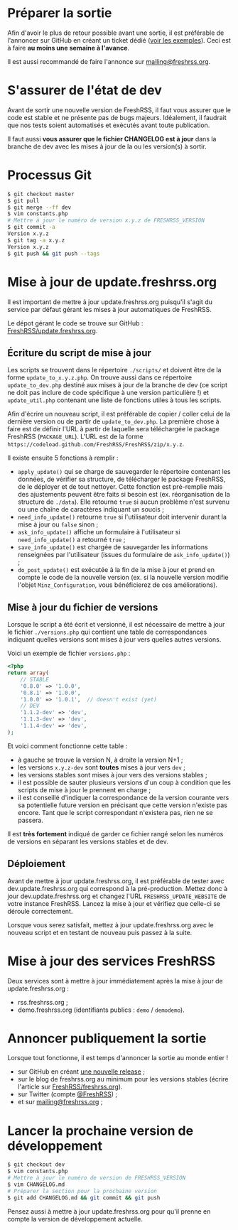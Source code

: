 # Préparer la sortie

Afin d'avoir le plus de retour possible avant une sortie, il est préférable
de l'annoncer sur GitHub en créant un ticket dédié ([voir les
exemples](https://github.com/FreshRSS/FreshRSS/search?utf8=%E2%9C%93&q=Call+for+testing&type=Issues)).
Ceci est à faire **au moins une semaine à l'avance**.

Il est aussi recommandé de faire l'annonce sur mailing@freshrss.org.

# S'assurer de l'état de dev

Avant de sortir une nouvelle version de FreshRSS, il faut vous assurer que
le code est stable et ne présente pas de bugs majeurs. Idéalement, il
faudrait que nos tests soient automatisés et exécutés avant toute
publication.

Il faut aussi **vous assurer que le fichier CHANGELOG est à jour** dans la
branche de dev avec les mises à jour de la ou les version(s) à sortir.

# Processus Git

```bash
$ git checkout master
$ git pull
$ git merge --ff dev
$ vim constants.php
# Mettre à jour le numéro de version x.y.z de FRESHRSS_VERSION
$ git commit -a
Version x.y.z
$ git tag -a x.y.z
Version x.y.z
$ git push && git push --tags
```

# Mise à jour de update.freshrss.org

Il est important de mettre à jour update.freshrss.org puisqu'il s'agit du
service par défaut gérant les mises à jour automatiques de FreshRSS.

Le dépot gérant le code se trouve sur GitHub :
[FreshRSS/update.freshrss.org](https://github.com/FreshRSS/update.freshrss.org/).

## Écriture du script de mise à jour

Les scripts se trouvent dans le répertoire `./scripts/` et doivent être de
la forme `update_to_x.y.z.php`. On trouve aussi dans ce répertoire
`update_to_dev.php` destiné aux mises à jour de la branche de dev (ce script
ne doit pas inclure de code spécifique à une version particulière !) et
`update_util.php` contenant une liste de fonctions utiles à tous les
scripts.

Afin d'écrire un nouveau script, il est préférable de copier / coller celui
de la dernière version ou de partir de `update_to_dev.php`. La première
chose à faire est de définir l'URL à partir de laquelle sera téléchargée le
package FreshRSS (`PACKAGE_URL`). L'URL est de la forme
`https://codeload.github.com/FreshRSS/FreshRSS/zip/x.y.z`.

Il existe ensuite 5 fonctions à remplir :

* `apply_update()` qui se charge de sauvegarder le répertoire contenant les
  données, de vérifier sa structure, de télécharger le package FreshRSS, de
  le déployer et de tout nettoyer. Cette fonction est pré-remplie mais des
  ajustements peuvent être faits si besoin est (ex. réorganisation de la
  structure de `./data`). Elle retourne `true` si aucun problème n'est
  survenu ou une chaîne de caractères indiquant un soucis ;
* `need_info_update()` retourne `true` si l'utilisateur doit intervenir
  durant la mise à jour ou `false` sinon ;
* `ask_info_update()` affiche un formulaire à l'utilisateur si
  `need_info_update()` a retourné `true` ;
* `save_info_update()` est chargée de sauvegarder les informations
  renseignées par l'utilisateur (issues du formulaire de
  `ask_info_update()`) ;
* `do_post_update()` est exécutée à la fin de la mise à jour et prend en
  compte le code de la nouvelle version (ex. si la nouvelle version modifie
  l'objet `Minz_Configuration`, vous bénéficierez de ces améliorations).

## Mise à jour du fichier de versions

Lorsque le script a été écrit et versionné, il est nécessaire de mettre à
jour le fichier `./versions.php` qui contient une table de correspondances
indiquant quelles versions sont mises à jour vers quelles autres versions.

Voici un exemple de fichier `versions.php` :

```php
<?php
return array(
	// STABLE
	'0.8.0' => '1.0.0',
	'0.8.1' => '1.0.0',
	'1.0.0' => '1.0.1',  // doesn't exist (yet)
	// DEV
	'1.1.2-dev' => 'dev',
	'1.1.3-dev' => 'dev',
	'1.1.4-dev' => 'dev',
);
```

Et voici comment fonctionne cette table :

* à gauche se trouve la version N, à droite la version N+1 ;
* les versions `x.y.z-dev` sont **toutes** mises à jour vers `dev` ;
* les versions stables sont mises à jour vers des versions stables ;
* il est possible de sauter plusieurs versions d'un coup à condition que les
  scripts de mise à jour le prennent en charge ;
* il est conseillé d'indiquer la correspondance de la version courante vers
  sa potentielle future version en précisant que cette version n'existe pas
  encore. Tant que le script correspondant n'existera pas, rien ne se
  passera.

Il est **très fortement** indiqué de garder ce fichier rangé selon les
numéros de versions en séparant les versions stables et de dev.

## Déploiement

Avant de mettre à jour update.freshrss.org, il est préférable de tester avec
dev.update.freshrss.org qui correspond à la pré-production. Mettez donc à
jour dev.update.freshrss.org et changez l'URL `FRESHRSS_UPDATE_WEBSITE` de
votre instance FreshRSS. Lancez la mise à jour et vérifiez que celle-ci se
déroule correctement.

Lorsque vous serez satisfait, mettez à jour update.freshrss.org avec le
nouveau script et en testant de nouveau puis passez à la suite.

# Mise à jour des services FreshRSS

Deux services sont à mettre à jour immédiatement après la mise à jour de
update.freshrss.org :

* rss.freshrss.org ;
* demo.freshrss.org (identifiants publics : `demo` / `demodemo`).

# Annoncer publiquement la sortie

Lorsque tout fonctionne, il est temps d'annoncer la sortie au monde entier !

* sur GitHub en créant [une nouvelle
  release](https://github.com/FreshRSS/FreshRSS/releases/new) ;
* sur le blog de freshrss.org au minimum pour les versions stables (écrire
  l'article sur
  [FreshRSS/freshrss.org](https://github.com/FreshRSS/freshrss.org)).
* sur Twitter (compte [@FreshRSS](https://twitter.com/FreshRSS)) ;
* et sur mailing@freshrss.org ;

# Lancer la prochaine version de développement

```bash
$ git checkout dev
$ vim constants.php
# Mettre à jour le numéro de version de FRESHRSS_VERSION
$ vim CHANGELOG.md
# Préparer la section pour la prochaine version
$ git add CHANGELOG.md && git commit && git push
```

Pensez aussi à mettre à jour update.freshrss.org pour qu'il prenne en compte
la version de développement actuelle.
